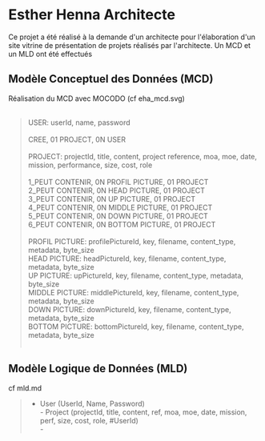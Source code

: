 # Esther Henna Architecte

Ce projet a été réalisé à la demande d'un architecte pour l'élaboration d'un site vitrine de présentation de projets réalisés par l'architecte.
Un MCD et un MLD ont été effectués

## Modèle Conceptuel des Données (MCD)

Réalisation du MCD avec MOCODO (cf eha_mcd.svg)<br/><br/>

> USER: userId, name, password<br/><br/>CREE, 01 PROJECT, 0N USER<br/><br/>PROJECT: projectId, title, content, project reference, moa, moe, date, mission, performance, size, cost, role<br/><br/>1_PEUT CONTENIR, 0N PROFIL PICTURE, 01 PROJECT<br/>2_PEUT CONTENIR, 0N HEAD PICTURE, 01 PROJECT<br/>3_PEUT CONTENIR, 0N UP PICTURE, 01 PROJECT<br/>4_PEUT CONTENIR, 0N MIDDLE PICTURE, 01 PROJECT<br/>5_PEUT CONTENIR, 0N DOWN PICTURE, 01 PROJECT<br/>6_PEUT CONTENIR, 0N BOTTOM PICTURE, 01 PROJECT<br/><br/>PROFIL PICTURE: profilePictureId, key, filename, content_type, metadata, byte_size<br/>HEAD PICTURE: headPictureId, key, filename, content_type, metadata, byte_size<br/>UP PICTURE: upPictureId, key, filename, content_type, metadata, byte_size<br/>MIDDLE PICTURE: middlePictureId, key, filename, content_type, metadata, byte_size<br/>DOWN PICTURE: downPictureId, key, filename, content_type, metadata, byte_size<br/>BOTTOM PICTURE: bottomPictureId, key, filename, content_type, metadata, byte_size<br/><br/>

## Modèle Logique de Données (MLD)

cf mld.md

> - User (UserId, Name, Password)<br/>- Project (projectId, title, content, ref, moa, moe, date, mission, perf, size, cost, role, #UserId)<br/>- 